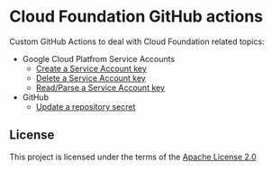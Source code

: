 # Cloud Foundation GitHub actions

Custom GitHub Actions to deal with Cloud Foundation related topics:
* Google Cloud Platfrom Service Accounts
    * [Create a Service Account key](gcp-create-sa-key)
    * [Delete a Service Account key](gcp-delete-sa-key)
    * [Read/Parse a Service Account key](gcp-read-sa-key)
* GitHub
    * [Update a repository secret](gh-update-secret)

## License

This project is licensed under the terms of the [Apache License 2.0](LICENSE)